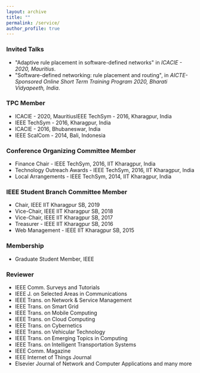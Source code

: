 ```yaml
---
layout: archive
title: ""
permalink: /service/
author_profile: true
---
```


<h3>Invited Talks</h3>

* "Adaptive rule placement in software-defined networks" in <i>ICACIE - 2020, Mauritius</i>.
* "Software-defined networking: rule placement and routing", in <i>AICTE-Sponsored Online Short Term Training Program 2020, Bharati Vidyapeeth, India</i>.


<h3>TPC Member</h3>

* ICACIE - 2020, MauritiusIEEE TechSym - 2016, Kharagpur, India
* IEEE TechSym - 2016, Kharagpur, India
* ICACIE - 2016, Bhubaneswar, India
* IEEE ScalCom - 2014, Bali, Indonesia


<h3>Conference Organizing Committee Member</h3>

* Finance Chair - IEEE TechSym, 2016, IIT Kharagpur, India
* Technology Outreach Awards - IEEE TechSym, 2016, IIT Kharagpur, India
* Local Arrangements - IEEE TechSym, 2014, IIT Kharagpur, India


<h3>IEEE Student Branch Committee Member</h3>

* Chair, IEEE IIT Kharagpur SB, 2019
* Vice-Chair, IEEE IIT Kharagpur SB, 2018
* Vice-Chair, IEEE IIT Kharagpur SB, 2017
* Treasurer - IEEE IIT Kharagpur SB, 2016
* Web Management - IEEE IIT Kharagpur SB, 2015


<h3>Membership</h3>

* Graduate Student Member, IEEE


<h3>Reviewer</h3>

* IEEE Comm. Surveys and Tutorials
* IEEE J. on Selected Areas in Communications
* IEEE Trans. on Network & Service Management
* IEEE Trans. on Smart Grid
* IEEE Trans. on Mobile Computing
* IEEE Trans. on Cloud Computing
* IEEE Trans. on Cybernetics
* IEEE Trans. on Vehicular Technology
* IEEE Trans. on Emerging Topics in Computing
* IEEE Trans. on Intelligent Transportation Systems
* IEEE Comm. Magazine
* IEEE Internet of Things Journal
* Elsevier Journal of Network and Computer Applications
and many more
